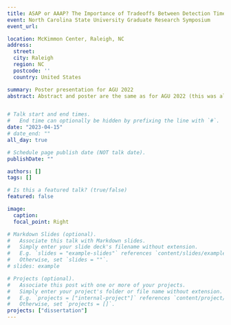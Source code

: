 ```yaml
---
title: ASAP or AAAP? The Importance of Tradeoffs Between Detection Time and Accuracy for Multisource Deforestation Monitoring.
event: North Carolina State University Graduate Research Symposium
event_url:

location: McKimmon Center, Raleigh, NC
address:
  street:
  city: Raleigh
  region: NC
  postcode: ''
  country: United States

summary: Poster presentation for AGU 2022
abstract: Abstract and poster are the same as for AGU 2022 (this was allowed and encouraged; the organizers did not want to put more burden on students).


# Talk start and end times.
#   End time can optionally be hidden by prefixing the line with `#`.
date: "2023-04-15"
# date_end: ""
all_day: true

# Schedule page publish date (NOT talk date).
publishDate: ""

authors: []
tags: []

# Is this a featured talk? (true/false)
featured: false

image:
  caption:
  focal_point: Right

# Markdown Slides (optional).
#   Associate this talk with Markdown slides.
#   Simply enter your slide deck's filename without extension.
#   E.g. `slides = "example-slides"` references `content/slides/example-slides.md`.
#   Otherwise, set `slides = ""`.
# slides: example

# Projects (optional).
#   Associate this post with one or more of your projects.
#   Simply enter your project's folder or file name without extension.
#   E.g. `projects = ["internal-project"]` references `content/project/deep-learning/index.md`.
#   Otherwise, set `projects = []`.
projects: ["dissertation"]
---
```

